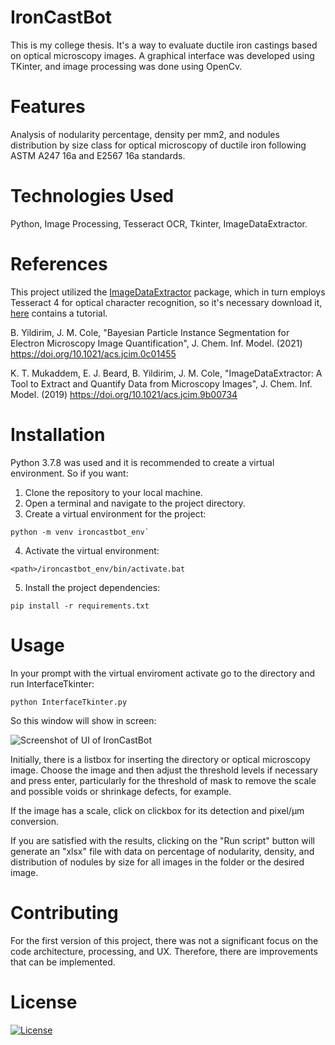 # IronCastBot
This is my college thesis. It's a way to evaluate ductile iron castings based on optical microscopy images. A graphical interface was developed using TKinter, and image processing was done using OpenCv.

# Features
Analysis of nodularity percentage, density per mm2, and nodules distribution by size class for optical microscopy of ductile iron following ASTM A247 16a and E2567 16a standards.

# Technologies Used
Python, Image Processing, Tesseract OCR, Tkinter, ImageDataExtractor.

# References
This project utilized the [ImageDataExtractor](https://github.com/by256/imagedataextractor) package, which in turn employs Tesseract 4 for optical character recognition, so it's necessary download it, [here](https://tesseract-ocr.github.io/tessdoc/Installation.html) contains a tutorial.

B. Yildirim, J. M. Cole, "Bayesian Particle Instance Segmentation for Electron Microscopy Image Quantification", J. Chem. Inf. Model. (2021) https://doi.org/10.1021/acs.jcim.0c01455

K. T. Mukaddem, E. J. Beard, B. Yildirim, J. M. Cole, "ImageDataExtractor: A Tool to Extract and Quantify Data from Microscopy Images", J. Chem. Inf. Model. (2019) https://doi.org/10.1021/acs.jcim.9b00734

# Installation
Python 3.7.8 was used and it is recommended to create a virtual environment. 
So if you want:
1. Clone the repository to your local machine.
2. Open a terminal and navigate to the project directory.
3. Create a virtual environment for the project:
```
python -m venv ironcastbot_env`
```
4. Activate the virtual environment:
```
<path>/ironcastbot_env/bin/activate.bat
```
5. Install the project dependencies:
```
pip install -r requirements.txt
```

# Usage
In your prompt with the virtual enviroment activate go to the directory and run InterfaceTkinter:
```
python InterfaceTkinter.py
```
So this window will show in screen:

![Screenshot of UI  of IronCastBot](https://dsm01pap007files.storage.live.com/y4mV3_AHbNOXDyE0HmbJSgR4ZS2bcHqhjF1pOgWDgcARtSQ6Bt6zyUPcFpTvdLpjtk4oIvZTX6zTKDISRGRGDI5vjf2ybIQGFaBRHfDEnWiEeF-bs8lejC2FxOxNjMlFxCKFwKLVkYyO_yZ8VGL1lJkbfw51KbabJGouSx0bdv_SRmAqIfqMmt4qMBP7MAISLE6R_BLydHESlS1I3uIX7hP-o2oboDi6PrMcRV0YyEwe6E?encodeFailures=1&width=763&height=511)

Initially, there is a listbox for inserting the directory or optical microscopy image. Choose the image and then adjust the threshold levels if necessary and press enter, particularly for the threshold of mask to remove the scale and possible voids or shrinkage defects, for example. 

If the image has a scale, click on clickbox for its detection and pixel/µm conversion.

If you are satisfied with the results, clicking on the "Run script" button will generate an "xlsx" file with data on percentage of nodularity, density, and distribution of nodules by size for all images in the folder or the desired image.

# Contributing
For the first version of this project, there was not a significant focus on the code architecture, processing, and UX. Therefore, there are improvements that can be implemented.

# License
[![License](https://img.shields.io/badge/License-Apache_2.0-blue.svg)](https://opensource.org/licenses/Apache-2.0)
